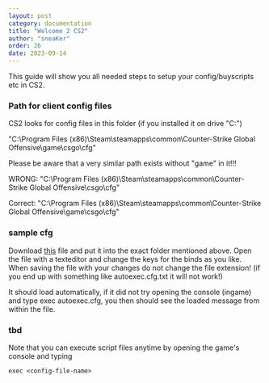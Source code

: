```yaml
---
layout: post
category: documentation
title: "Welcome 2 CS2"
author: "sneaKer"
order: 26
date: 2023-09-14
---
```


This guide will show you all needed steps to setup your config/buyscripts etc in CS2.

### Path for client config files ###

CS2 looks for config files in this folder (if you installed it on drive "C:")

  "C:\Program Files (x86)\Steam\steamapps\common\Counter-Strike Global Offensive\game\csgo\cfg"

Please be aware that a very similar path exists without "game" in it!!!

WRONG: "C:\Program Files (x86)\Steam\steamapps\common\Counter-Strike Global Offensive\csgo\cfg"

Correct: "C:\Program Files (x86)\Steam\steamapps\common\Counter-Strike Global Offensive\game\csgo\cfg"


### sample cfg ###

Download <a href="autoexec.cfg">this</a> file and put it into the exact folder mentioned above.
Open the file with a texteditor and change the keys for the binds as you like.
When saving the file with your changes do not change the file extension!
(if you end up with something like autoexec.cfg.txt it will not work!)

It should load automatically, if it did not try opening the console (ingame) and type exec autoexec.cfg, you then should see the loaded message from within the file.

### tbd ###



Note that you can execute script files anytime by opening the game's console and typing

    exec <config-file-name>


